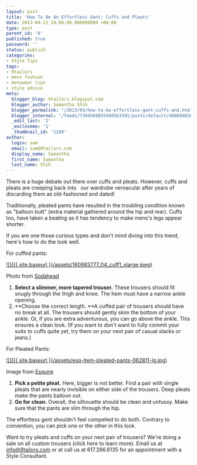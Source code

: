 ```yaml
---
layout: post
title: 'How To Be An Effortless Gent: Cuffs and Pleats'
date: 2013-04-22 18:08:00.000000000 +00:00
type: post
parent_id: '0'
published: true
password: ''
status: publish
categories:
- Style Tips
tags:
- 9tailors
- mens fashion
- menswear tips
- style advice
meta:
  blogger_blog: 9tailors.blogspot.com
  blogger_author: Samantha Shih
  blogger_permalink: "/2013/04/how-to-be-effortless-gent-cuffs-and.html"
  blogger_internal: "/feeds/7394569855460563391/posts/default/4806840380063261860"
  _edit_last: '2'
  _encloseme: '1'
  _thumbnail_id: '1189'
author:
  login: sam
  email: sam@9tailors.com
  display_name: Samantha
  first_name: Samantha
  last_name: Shih
---
```

There is a huge debate out there over cuffs and pleats. However, cuffs and pleats are creeping back into   our wardrobe vernacular after years of discarding them as old-fashioned and dated!

Traditionally, pleated pants have resulted in the troubling condition known as "balloon butt" (extra material gathered around the hip and rear). Cuffs too, have taken a beating as it has tendency to make mens's legs appear shorter.

If you are one those curious types and don't mind diving into this trend, here's how to do the look well.

For cuffed pants:

[![]({{ site.baseurl }}/assets/160983777_04_cuff1_xlarge.jpeg)](http://images.sodahead.com/polls/003196615/160983777_04_cuff1_xlarge.jpeg)

Photo from [Sodahead](http://www.sodahead.com/)

1.  **Select a slimmer, more tapered trouser.** These trousers should fit snugly through the thigh and knee. The hem must have a narrow ankle opening.
2.  **Choose the correct length. **A cuffed pair of trousers should have no break at all. The trousers should gently skim the bottom of your ankle. Or, if you are extra adventurous, you can go above the ankle. This ensures a clean look. (If you want to don't want to fully commit your suits to cuffs quite yet, try them on your next pair of casual slacks or jeans.)

For Pleated Pants:

[![]({{ site.baseurl }}/assets/esq-item-pleated-pants-062811-lg.jpg)](http://www.esquire.com/cm/esquire/images/Ay/esq-item-pleated-pants-062811-lg.jpg)

Image from [Esquire](http://www.esquire.com/)

1.  **Pick a petite pleat.** Here, bigger is not better. Find a pair with single pleats that are nearly invisible on either side of the trousers. Deep pleats make the pants balloon out.
2.  **Go for clean.** Overall, the silhouette should be clean and unfussy. Make sure that the pants are slim through the hip.

The effortless gent shouldn't feel compelled to do both. Contrary to convention, you can pick one or the other in this look.

Want to try pleats and cuffs on your next pair of trousers? We're doing a sale on all custom trousers (click here to learn more). Email us at info@9tailors.com or at call us at 617.286.6135 for an appointment with a Style Consultant.